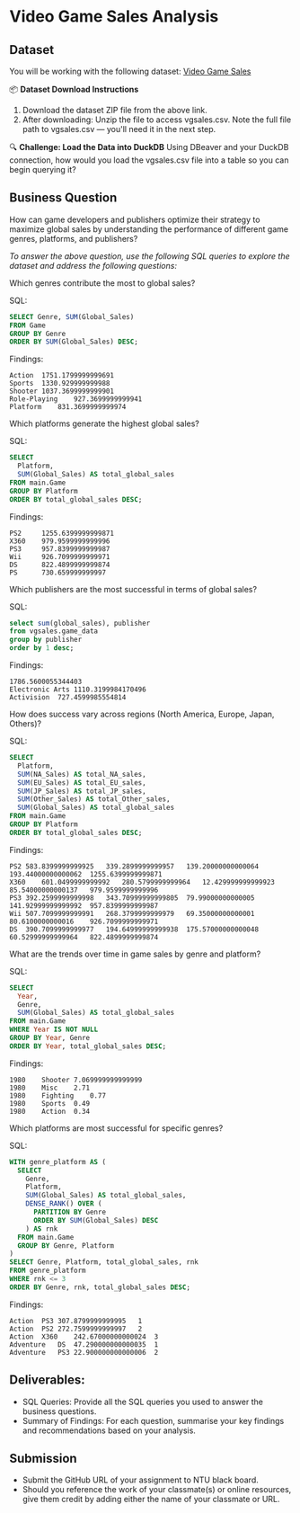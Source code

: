 # Video Game Sales Analysis

## Dataset

You will be working with the following dataset: [Video Game Sales](https://www.kaggle.com/datasets/gregorut/videogamesales?resource=download)

📦 **Dataset Download Instructions**
1. Download the dataset ZIP file from the above link.
2. After downloading: Unzip the file to access vgsales.csv. Note the full file path to vgsales.csv — you'll need it in the next step.

🔍 **Challenge: Load the Data into DuckDB**
Using DBeaver and your DuckDB connection, how would you load the vgsales.csv file into a table so you can begin querying it?

## Business Question
How can game developers and publishers optimize their strategy to maximize global sales by understanding the performance of different game genres, platforms, and publishers?

*To answer the above question, use the following SQL queries to explore the dataset and address the following questions:*

Which genres contribute the most to global sales?

SQL:
```sql
SELECT Genre, SUM(Global_Sales)
FROM Game
GROUP BY Genre
ORDER BY SUM(Global_Sales) DESC;
```
Findings:
```findings
Action	1751.1799999999691
Sports	1330.929999999988
Shooter	1037.3699999999901
Role-Playing	927.3699999999941
Platform	831.3699999999974
```
Which platforms generate the highest global sales?

SQL:
```sql
SELECT
  Platform,
  SUM(Global_Sales) AS total_global_sales
FROM main.Game
GROUP BY Platform
ORDER BY total_global_sales DESC;
```
Findings:
```findings
PS2	    1255.6399999999871
X360	979.9599999999996
PS3	    957.8399999999987
Wii	    926.7099999999971
DS	    822.4899999999874
PS	    730.659999999997
```
Which publishers are the most successful in terms of global sales?

SQL:
```sql
select sum(global_sales), publisher
from vgsales.game_data 
group by publisher  
order by 1 desc;
```
Findings:
```findings
1786.5600055344403
Electronic Arts 1110.3199984170496
Activision  727.4599985554814
```
How does success vary across regions (North America, Europe, Japan, Others)?

SQL:
```sql
SELECT
  Platform,
  SUM(NA_Sales) AS total_NA_sales,
  SUM(EU_Sales) AS total_EU_sales,
  SUM(JP_Sales) AS total_JP_sales,
  SUM(Other_Sales) AS total_Other_sales,
  SUM(Global_Sales) AS total_global_sales
FROM main.Game
GROUP BY Platform
ORDER BY total_global_sales DESC;
```
Findings:
```findings
PS2	583.8399999999925	339.2899999999957	139.20000000000064	193.44000000000062	1255.6399999999871
X360	601.0499999999992	280.5799999999964	12.429999999999923	85.54000000000137	979.9599999999996
PS3	392.2599999999998	343.70999999999805	79.99000000000005	141.92999999999992	957.8399999999987
Wii	507.7099999999991	268.3799999999979	69.35000000000001	80.6100000000016	926.7099999999971
DS	390.7099999999977	194.64999999999938	175.57000000000048	60.52999999999964	822.4899999999874
```
What are the trends over time in game sales by genre and platform?

SQL:
```sql
SELECT
  Year,
  Genre,
  SUM(Global_Sales) AS total_global_sales
FROM main.Game
WHERE Year IS NOT NULL
GROUP BY Year, Genre
ORDER BY Year, total_global_sales DESC;
```
Findings:
```findings
1980	Shooter	7.069999999999999
1980	Misc	2.71
1980	Fighting	0.77
1980	Sports	0.49
1980	Action	0.34
```
Which platforms are most successful for specific genres?

SQL:
```sql
WITH genre_platform AS (
  SELECT
    Genre,
    Platform,
    SUM(Global_Sales) AS total_global_sales,
    DENSE_RANK() OVER (
      PARTITION BY Genre
      ORDER BY SUM(Global_Sales) DESC
    ) AS rnk
  FROM main.Game
  GROUP BY Genre, Platform
)
SELECT Genre, Platform, total_global_sales, rnk
FROM genre_platform
WHERE rnk <= 3
ORDER BY Genre, rnk, total_global_sales DESC;
```
Findings:
```findings
Action	PS3	307.8799999999995	1
Action	PS2	272.7599999999997	2
Action	X360	242.67000000000024	3
Adventure	DS	47.290000000000035	1
Adventure	PS3	22.900000000000006	2
```
## Deliverables:
- SQL Queries: Provide all the SQL queries you used to answer the business questions.
- Summary of Findings: For each question, summarise your key findings and recommendations based on your analysis.

## Submission

- Submit the GitHub URL of your assignment to NTU black board.
- Should you reference the work of your classmate(s) or online resources, give them credit by adding either the name of your classmate or URL.
